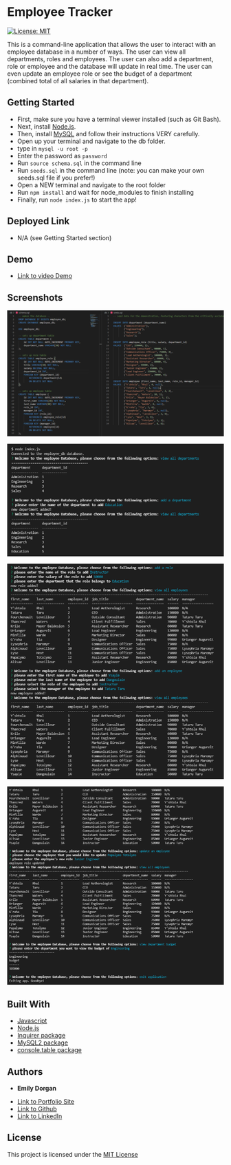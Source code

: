 # Employee Tracker

[![License: MIT](https://img.shields.io/badge/License-MIT-yellow.svg)](https://opensource.org/licenses/MIT)

This is a command-line application that allows the user to interact with an employee database in a number of ways. The user can view all departments, roles and employees. The user can also add a department, role or employee and the database will update in real time. The user can even update an employee role or see the budget of a department (combined total of all salaries in that department).

## Getting Started

* First, make sure you have a terminal viewer installed (such as Git Bash).
* Next, install [Node.js](https://nodejs.org/).
* Then, install [MySQL](https://www.mysql.com/) and follow their instructions VERY carefully.
* Open up your terminal and navigate to the db folder.
* type in `mysql -u root -p`
* Enter the password as `password`
* Run `source schema.sql` in the command line
* Run `seeds.sql` in the command line (note: you can make your own seeds.sql file if you prefer!)
* Open a NEW terminal and navigate to the root folder
* Run `npm install` and wait for node_modules to finish installing
* Finally, run `node index.js` to start the app!

## Deployed Link

* N/A (see Getting Started section)

## Demo

* [Link to video Demo](https://watch.screencastify.com/v/ht1WXr7T4OXikg5RoEJJ)

## Screenshots

![The schema and example seed data from database](demo/database.png)

![demo of adding department](demo/department-example.png)

![demo of adding employee](demo/add-employee.png)

![demo of updating employee and viewing department budget](demo/update-and-budget.png)

## Built With

* [Javascript](https://developer.mozilla.org/en-US/docs/Web/JavaScript)
* [Node.js](https://nodejs.org/)
* [Inquirer package](https://www.npmjs.com/package/inquirer)
* [MySQL2 package](https://www.npmjs.com/package/mysql2)
* [console.table package](https://www.npmjs.com/package/console.table)


## Authors

* **Emily Dorgan** 

- [Link to Portfolio Site](https://emdorgan.github.io/updated-portfolio/)
- [Link to Github](https://github.com/emdorgan)
- [Link to LinkedIn](https://www.linkedin.com/in/emily-dorgan/)

## License

This project is licensed under the [MIT License](https://opensource.org/licenses/MIT)